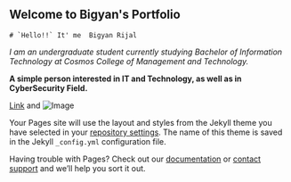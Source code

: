 ## Welcome to Bigyan's Portfolio
```
# `Hello!!` It' me  Bigyan Rijal
```
_I am an undergraduate student currently studying Bachelor of Information Technology at Cosmos College of Management and Technology._

**A simple person interested in IT and Technology, as well as in CyberSecurity Field.**

[Link](www.facebook.com/bigyan76) and ![Image](https://www.facebook.com/photo?fbid=2844718149116303&set=a.1383660258555440)


Your Pages site will use the layout and styles from the Jekyll theme you have selected in your [repository settings](https://github.com/theoptimist76/bigyan.github.io/settings). The name of this theme is saved in the Jekyll `_config.yml` configuration file.

Having trouble with Pages? Check out our [documentation](https://docs.github.com/categories/github-pages-basics/) or [contact support](https://support.github.com/contact) and we’ll help you sort it out.
